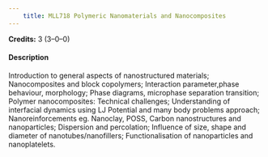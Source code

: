 ```yaml
---
    title: MLL718 Polymeric Nanomaterials and Nanocomposites
---
```

**Credits:** 3 (3–0–0)



#### Description 
Introduction to general aspects of nanostructured materials; Nanocomposites and block copolymers; Interaction parameter,phase behaviour, morphology; Phase diagrams, microphase separation transition; Polymer nanocomposites: Technical challenges; Understanding of interfacial dynamics using LJ Potential and many body problems approach; Nanoreinforcements eg. Nanoclay, POSS, Carbon nanostructures and nanoparticles; Dispersion and percolation; Influence of size, shape and diameter of nanotubes/nanofillers; Functionalisation of nanoparticles and nanoplatelets.